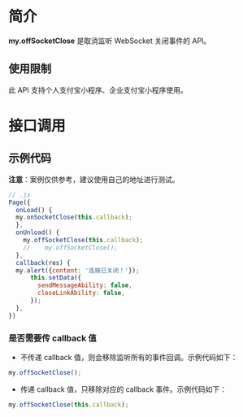 
# 简介
**my.offSocketClose** 是取消监听 WebSocket 关闭事件的 API。

## 使用限制
此 API 支持个人支付宝小程序、企业支付宝小程序使用。

# 接口调用

## 示例代码
**注意**：案例仅供参考，建议使用自己的地址进行测试。
```javascript
// .js
Page({
  onLoad() {
  my.onSocketClose(this.callback);
  },
  onUnload() {
    my.offSocketClose(this.callback);
    //    my.offSocketClose();
  },
  callback(res) {
  my.alert({content: '连接已关闭！'});
      this.setData({
        sendMessageAbility: false,
        closeLinkAbility: false,
      });
  },
})
```

### 是否需要传 callback 值

- 不传递 callback 值，则会移除监听所有的事件回调。示例代码如下：<br />
```javascript
my.offSocketClose();
```

- 传递 callback 值，只移除对应的 callback 事件。示例代码如下：<br />
```javascript
my.offSocketClose(this.callback);
```
